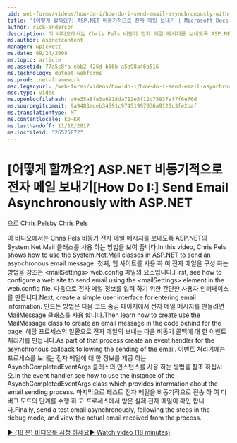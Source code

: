 ```yaml
---
uid: web-forms/videos/how-do-i/how-do-i-send-email-asynchronously-with-aspnet
title: '[어떻게 할까요?] ASP.NET 비동기적으로 전자 메일 보내기 | Microsoft Docs'
author: rick-anderson
description: 이 비디오에서는 Chris Pels 비동기 전자 메일 메시지를 보내도록 ASP.NET의 System.Net.Mail 클래스를 사용 하는 방법을 보여 줍니다. 첫째, 웹 si를 구성 하는 방법을 참조 하십시오.
ms.author: aspnetcontent
manager: wpickett
ms.date: 09/24/2008
ms.topic: article
ms.assetid: 77a5c8fa-ebb2-426d-b56b-a5a98a46b516
ms.technology: dotnet-webforms
ms.prod: .net-framework
msc.legacyurl: /web-forms/videos/how-do-i/how-do-i-send-email-asynchronously-with-aspnet
msc.type: video
ms.openlocfilehash: a9e35a8fe3a6918da712e5f12c75937ef7f6e76d
ms.sourcegitcommit: 9a9483aceb34591c97451997036a9120c3fe2baf
ms.translationtype: MT
ms.contentlocale: ko-KR
ms.lasthandoff: 11/10/2017
ms.locfileid: "26525872"
---
```

<a name="how-do-i-send-email-asynchronously-with-aspnet"></a><span data-ttu-id="4d6d4-104">[어떻게 할까요?] ASP.NET 비동기적으로 전자 메일 보내기</span><span class="sxs-lookup"><span data-stu-id="4d6d4-104">[How Do I:] Send Email Asynchronously with ASP.NET</span></span>
====================
<span data-ttu-id="4d6d4-105">으로 [Chris Pels](https://twitter.com/chrispels)</span><span class="sxs-lookup"><span data-stu-id="4d6d4-105">by [Chris Pels](https://twitter.com/chrispels)</span></span>

<span data-ttu-id="4d6d4-106">이 비디오에서는 Chris Pels 비동기 전자 메일 메시지를 보내도록 ASP.NET의 System.Net.Mail 클래스를 사용 하는 방법을 보여 줍니다.</span><span class="sxs-lookup"><span data-stu-id="4d6d4-106">In this video, Chris Pels shows how to use the System.Net.Mail classes in ASP.NET to send an asynchronous email message.</span></span> <span data-ttu-id="4d6d4-107">첫째, 웹 사이트를 사용 하 여 전자 메일을 구성 하는 방법을 참조는 &lt;mailSettings&gt; web.config 파일의 요소입니다.</span><span class="sxs-lookup"><span data-stu-id="4d6d4-107">First, see how to configure a web site to send email using the &lt;mailSettings&gt; element in the web.config file.</span></span> <span data-ttu-id="4d6d4-108">다음으로 전자 메일 정보를 입력 하기 위한 간단한 사용자 인터페이스를 만듭니다.</span><span class="sxs-lookup"><span data-stu-id="4d6d4-108">Next, create a simple user interface for entering email information.</span></span> <span data-ttu-id="4d6d4-109">만드는 방법은 다음 코드 숨김 페이지에서 전자 메일 메시지를 만들려면 MailMessage 클래스를 사용 합니다.</span><span class="sxs-lookup"><span data-stu-id="4d6d4-109">Then learn how to create use the MailMessage class to create an email message in the code behind for the page.</span></span> <span data-ttu-id="4d6d4-110">해당 프로세스의 일환으로 전자 메일의 보내는 다음 비동기 콜백에 대 한 이벤트 처리기를 만듭니다.</span><span class="sxs-lookup"><span data-stu-id="4d6d4-110">As part of that process create an event handler for the asynchronous callback following the sending of the email.</span></span> <span data-ttu-id="4d6d4-111">이벤트 처리기에는 프로세스를 보내는 전자 메일에 대 한 정보를 제공 하는 AsynchCompletedEventArgs 클래스의 인스턴스를 사용 하는 방법을 참조 하십시오.</span><span class="sxs-lookup"><span data-stu-id="4d6d4-111">In the event handler see how to use the instance of the AsynchCompletedEventArgs class which provides information about the email sending process.</span></span> <span data-ttu-id="4d6d4-112">마지막으로 테스트 전자 메일을 비동기적으로 전송 하 여 디버그 모드의 단계를 수행 하 고 프로세스에서 받은 실제 전자 메일이 확인 합니다.</span><span class="sxs-lookup"><span data-stu-id="4d6d4-112">Finally, send a test email asynchronously, following the steps in the debug mode, and view the actual email received from the process.</span></span>

[<span data-ttu-id="4d6d4-113">&#9654; (18 분) 비디오를 시청 하세요</span><span class="sxs-lookup"><span data-stu-id="4d6d4-113">&#9654; Watch video (18 minutes)</span></span>](https://channel9.msdn.com/Blogs/ASP-NET-Site-Videos/how-do-i-send-email-asynchronously-with-aspnet)
